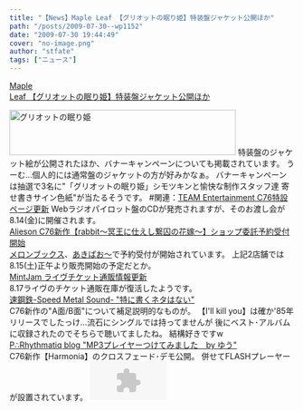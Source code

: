 ```yaml
---
title: "【News】Maple Leaf 【グリオットの眠り姫】特装盤ジャケット公開ほか"
path: "/posts/2009-07-30--wp1152"
date: "2009-07-30 19:44:49"
cover: "no-image.png"
author: "stfate"
tags: ["ニュース"]
---
```


<style type="text/css">
<!--
p {white-space: pre-wrap};
-->
</style>

<a class="topics" href="http://www.team-e.co.jp/sp/griotte/index.html" target="_blank">Maple Leaf 【グリオットの眠り姫】特装盤ジャケット公開ほか</a>
<div class="news"><a href="http://www.team-e.co.jp/sp/griotte/" target="_blank"><img src="http://www.team-e.co.jp/sp/griotte/bana/400x80_b.jpg" width="400" height="80" border="0" alt="グリオットの眠り姫"></a>
特装盤のジャケット絵が公開されたほか、バナーキャンペーンについても掲載されています。
うーむ…個人的には通常盤のジャケットの方が好みかなぁ。
バナーキャンペーンは抽選で3名に"「グリオットの眠り姫」シモツキンと愉快な制作スタッフ達
寄せ書きサイン色紙"が当たるそうです。
#関連：<a href="http://www.team-e.co.jp/sp/archive/comike76.html" target="_blank">TEAM Entertainment C76特設ページ更新</a>
Webラジオパイロット盤のCDが発売されますが、そのお渡し会が8.14(金)に開催されます。</div>
<a class="topics" href="http://www.alieson.net/html/" target="_blank">Alieson C76新作【rabbit～冥王に仕えし繋囚の花嫁～】ショップ委託予約受付開始</a>
<div class="news"><a href="http://shop.melonbooks.co.jp/shop/sp_alieson_hanayome.php" target="_blank">メロンブックス</a>、<a href="http://www.akibaoo.com/02/commodity_param/t/0/ctc/+/shc/0/cmc/2500020092927/backURL/+02+main" target="_blank">あきばお～</a>で予約受付が開始されています。
上記2店舗では8.15(土)正午より販売開始の予定だとか。</div>
<a class="topics" href="http://www.mintjam.net/mj/index.html" target="_blank">MintJam ライヴチケット通販情報更新</a>
<div class="news">8.17ライヴのチケット通販在庫が復活したようです。</div>
<a class="topics" href="http://www.sm-sound.com/" target="_blank">速鋼鉄-Speed Metal Sound- "特に書くネタはない"</a>
<div class="news">C76新作の"A面/B面"について補足説明的なものが。
【I'll kill you】は確か'85年リリースでしたっけ…流石にシングルでは持ってませんが
後にベスト･アルバムに収録されたのでそちらで聴いてましたね。
結構好きですw</div>
<a class="topics" href="http://prq.blog44.fc2.com/" target="_blank">P∴Rhythmatiq blog "MP3プレイヤーつけてみました　by ゆう"</a>
<div class="news">C76新作【Harmonia】のクロスフェード･デモ公開。
併せてFLASHプレーヤーが設置されています。
<embed width="136" height="68" flashvars="&displaywidtht=0&displayheight=27&file=http://www.p-pr.info/mp300p/playlist_prq.xml&height=68&width=136&frontcolor=0xFFFFFF&backcolor=0x008FC7&lightcolor=0xFFFFFF&repeat=list&volume=50&autostart=false&linktarget=_blank&displayclick=link&shuffle=true&stretching=exactfit" allowscriptaccess="always" allowfullscreen="false" src="http://www.p-pr.info/mp300p/mp3player.swf"></embed></div>
